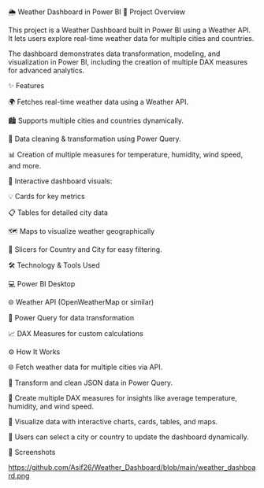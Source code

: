 🌦️ Weather Dashboard in Power BI
🚀 Project Overview

This project is a Weather Dashboard built in Power BI using a Weather API.
It lets users explore real-time weather data for multiple cities and countries.

The dashboard demonstrates data transformation, modeling, and visualization in Power BI, including the creation of multiple DAX measures for advanced analytics.

✨ Features

🌍 Fetches real-time weather data using a Weather API.

🏙️ Supports multiple cities and countries dynamically.

🧹 Data cleaning & transformation using Power Query.

📊 Creation of multiple measures for temperature, humidity, wind speed, and more.

🎨 Interactive dashboard visuals:

💡 Cards for key metrics

📋 Tables for detailed city data

🗺️ Maps to visualize weather geographically

🔄 Slicers for Country and City for easy filtering.

🛠️ Technology & Tools Used

💻 Power BI Desktop

🌐 Weather API (OpenWeatherMap or similar)

🧩 Power Query for data transformation

📈 DAX Measures for custom calculations

⚙️ How It Works

🌐 Fetch weather data for multiple cities via API.

🧹 Transform and clean JSON data in Power Query.

📏 Create multiple DAX measures for insights like average temperature, humidity, and wind speed.

🎨 Visualize data with interactive charts, cards, tables, and maps.

🔎 Users can select a city or country to update the dashboard dynamically.

📸 Screenshots

https://github.com/Asif26/Weather_Dashboard/blob/main/weather_dashboard.png
